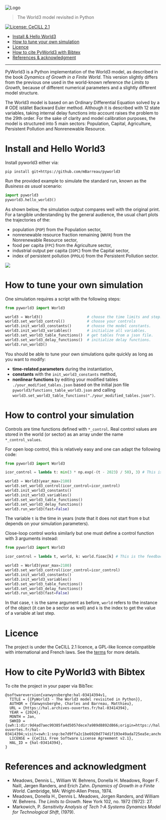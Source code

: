 ![Logo](./img/logo.png)

> The World3 model revisited in Python

[![License: CeCILL 2.1](https://img.shields.io/badge/licence-CeCILL%202.1-028181)](https://opensource.org/licenses/CECILL-2.1)

+ [Install & Hello World3](#Install-and-Hello-World3)
+ [How to tune your own simulation](#How-to-tune-your-own-simulation)
+ [Licence](#Licence)
+ [How to cite PyWorld3 with Bibtex](#How-to-cite-PyWorld3-with-Bibtex)
+ [References & acknowledgment](#References-and-acknowledgment)

---

PyWorld3 is a Python implementation of the World3 model, as described in
the book *Dynamics of Growth in a Finite World*. This version slightly differs
from the previous one used in the world-known reference *the Limits to Growth*,
because of different numerical parameters and a slightly different model
structure.

The World3 model is based on an Ordinary Differential Equation solved by a            # ODE istället 
Backward Euler method. Although it is described with 12 state variables, taking
internal delay functions into account raises the problem to the 29th order. For
the sake of clarity and model calibration purposes, the model is structured
into 5 main sectors: Population, Capital, Agriculture, Persistent Pollution
and Nonrenewable Resource.

# Install and Hello World3

Install pyworld3 either via:
```
pip install git+https://github.com/mBarreau/pyworld3
```

Run the provided example to simulate the standard run, known as the *Business
as usual* scenario:
``` Python
import pyworld3
pyworld3.hello_world3()
```

As shown below, the simulation output compares well with the original print.
For a tangible understanding by the general audience, the usual chart plots the
trajectories of the:
- population (`POP`) from the Population sector,
- nonrenewable resource fraction remaining (`NRFR`) from the Nonrenewable Resource sector,
- food per capita (`FPC`) from the Agriculture sector,
- industrial output per capita (`IOPC`) from the Capital sector,
- index of persistent pollution (`PPOLX`) from the Persistent Pollution sector.

![](./img/result_standard_run.png)

# How to tune your own simulation

One simulation requires a script with the following steps:
``` Python
from pyworld3 import World3

world3 = World3()                    # choose the time limits and step.
world3.set_world3_control()          # choose your controls
world3.init_world3_constants()       # choose the model constants.
world3.init_world3_variables()       # initialize all variables.
world3.set_world3_table_functions()  # get tables from a json file.
world3.set_world3_delay_functions()  # initialize delay functions.
world3.run_world3()
```

You should be able to tune your own simulations quite quickly as long as you
want to modify:
- **time-related parameters** during the instantiation,
- **constants** with the `init_world3_constants` method,
- **nonlinear functions** by editing your modified tables
`./your_modified_tables.json` based on the initial json file
`pyworld3/functions_table_world3.json` and calling
`world3.set_world3_table_functions("./your_modified_tables.json")`.

# How to control your simulation

Controls are time functions defined with `*_control`. Real control values are stored in the world (or sector) as an array under the name `*_control_values`.

For open loop control, this is relatively easy and one can adapt the following code:
``` Python
from pyworld3 import World3

icor_control = lambda t: min(3 * np.exp(-(t - 2023) / 50), 3) # This is the open loop control function

world3 = World3(year_max=2100)
world3.set_world3_control(icor_control=icor_control)
world3.init_world3_constants()
world3.init_world3_variables()
world3.set_world3_table_functions()
world3.set_world3_delay_functions()
world3.run_world3(fast=False)
```
The variable `t` is the time in years (note that it does not start from `0` but depends on your simulation parameters).

Close-loop control works similarly but one must define a control function with 3 arguments instead:
``` Python
from pyworld3 import World3

icor_control = lambda t, world, k: world.fioac[k] # This is the feedback control function

world3 = World3(year_max=2100)
world3.set_world3_control(icor_control=icor_control)
world3.init_world3_constants()
world3.init_world3_variables()
world3.set_world3_table_functions()
world3.set_world3_delay_functions()
world3.run_world3(fast=False)
```
In that case, `t` is the same argument as before, `world` refers to the instance of the object (it can be a sector as well) and `k` is the index to get the value of a variable at last step.

# Licence

The project is under the CeCILL 2.1 licence, a GPL-like licence compatible with international and French laws. See the [terms](./LICENSE) for more details.

# How to cite PyWorld3 with Bibtex

To cite the project in your paper via BibTex:
```
@softwareversion{vanwynsberghe:hal-03414394v1,
  TITLE = {{PyWorld3 - The World3 model revisited in Python}},
  AUTHOR = {Vanwynsberghe, Charles and Barreau, Matthieu},
  URL = {https://hal.archives-ouvertes.fr/hal-03414394},
  YEAR = {2024},
  MONTH = Jan,
  SWHID = {swh:1:dir:9d4ad7aec99385fa4d5057dece7a989d8892d866;origin=https://hal.archives-ouvertes.fr/hal-03414394;visit=swh:1:snp:be7d9ffa2c1be6920d774d1f193e49ada725ea5e;anchor=swh:1:rev:da5e3732d9d832734232d88ea33af99ab8987d52;path=/},
  LICENSE = {CeCILL Free Software License Agreement v2.1},
  HAL_ID = {hal-03414394},
}
```

# References and acknowledgment

-  Meadows, Dennis L., William W. Behrens, Donella H. Meadows, Roger F. Naill,
Jørgen Randers, and Erich Zahn. *Dynamics of Growth in a Finite World*.
Cambridge, MA: Wright-Allen Press, 1974.
- Meadows, Donella H., Dennis L. Meadows, Jorgen Randers, and William W.
Behrens. *The Limits to Growth*. New York 102, no. 1972 (1972): 27.
- Markowich, P. *Sensitivity Analysis of Tech 1-A Systems Dynamics Model for
Technological Shift*, (1979).
